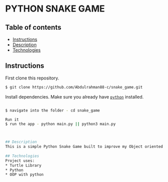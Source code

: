 # PYTHON SNAKE GAME



## Table of contents
* [Instructions](#Instructions)
* [Description](#Description)
* [Technologies](#Technologies)


## Instructions

First clone this repository.

```bash
$ git clone https://github.com/Abdulrahman88-c/snake_game.git
```

Install dependencies. Make sure you already have [`python`](https://python.org/en/) installed.
```bash

$ navigate into the folder - cd snake_game

Run it
$ run the app - python main.py || python3 main.py 



## Description
This is a simple Python Snake Game built to improve my Object oriented programming skill set.
 
## Technologies
Project uses:
* Turtle Library
* Python
* OOP with python

